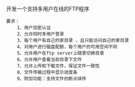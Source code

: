开发一个支持多用户在线的FTP程序

    要求：
        1、用户加密认证
        2、允许同时多用户登录
        3、每个用户有自己的家目录 ，且只能访问自己的家目录
        4、对用户进行磁盘配额，每个用户的可用空间不同
        5、允许用户在ftp server上随意切换目录
        6、允许用户查看当前目录下文件
        7、允许上传和下载文件，保证文件一致性
        8、文件传输过程中显示进度条
        9、附加功能：支持文件的断点续传